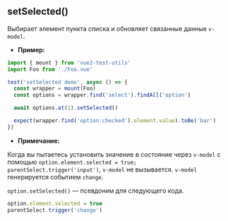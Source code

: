 ## setSelected()

Выбирает элемент пункта списка и обновляет связанные данные `v-model`.

- **Пример:**

```js
import { mount } from 'vue2-test-utils'
import Foo from './Foo.vue'

test('setSelected demo', async () => {
  const wrapper = mount(Foo)
  const options = wrapper.find('select').findAll('option')

  await options.at(1).setSelected()

  expect(wrapper.find('option:checked').element.value).toBe('bar')
})
```

- **Примечание:**

Когда вы пытаетесь установить значение в состояние через `v-model` с помощью `option.element.selected = true; parentSelect.trigger('input')`, `v-model` не вызывается. `v-model` генерируется событием `change`.

`option.setSelected()` — псевдоним для следующего кода.

```js
option.element.selected = true
parentSelect.trigger('change')
```
